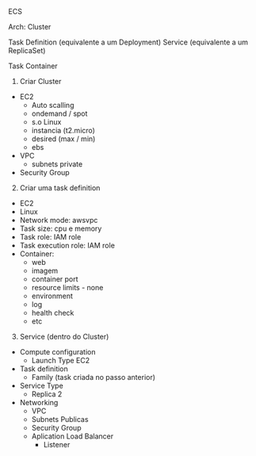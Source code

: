 ECS

Arch:
Cluster

Task Definition (equivalente a um Deployment)
Service (equivalente a um ReplicaSet)

Task
Container


1. Criar Cluster
- EC2
	- Auto scalling
	- ondemand / spot
	- s.o Linux
	- instancia (t2.micro)
	- desired (max / min)
	- ebs
- VPC
	- subnets private
- Security Group


2. Criar uma task definition
- EC2
- Linux
- Network mode: awsvpc
- Task size: cpu e memory
- Task role: IAM role
- Task execution role: IAM role
- Container: 
	- web
	- imagem
	- container port
	- resource limits - none
	- environment
	- log
	- health check
	- etc

3. Service (dentro do Cluster)
- Compute configuration 
	- Launch Type EC2
- Task definition
	- Family (task criada no passo anterior)
- Service Type
	- Replica 2
- Networking
	- VPC
	- Subnets Publicas
	- Security Group
	- Aplication Load Balancer
		- Listener